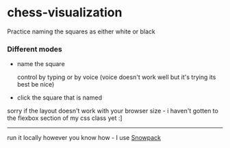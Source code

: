 # chess-visualization
Practice naming the squares as either white or black

### Different modes 
- name the square
    
    control by typing or by voice (voice doesn't work well but it's trying its best be nice)
- click the square that is named

sorry if the layout doesn't work with your browser size - i haven't gotten to the flexbox section of my css class yet :]

---
run it locally however you know how - I use [Snowpack](https://www.snowpack.dev/tutorials/quick-start)
